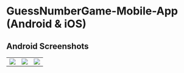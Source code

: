 # GuessNumberGame-Mobile-App (Android & iOS)
## Android Screenshots
<table>
<tr>
<td>
<img src="https://user-images.githubusercontent.com/93472360/180614146-1198386b-f97b-4a06-955a-55d156418c40.png" />
</td>
<td>
<img src="https://user-images.githubusercontent.com/93472360/180614149-376a5572-5dc4-4e0f-9809-27db48a00ecc.png" />
</td>
<td>
<img src="https://user-images.githubusercontent.com/93472360/180614129-85b538d5-7dab-48c3-b8d8-4a9132960ddb.png" />
</td>
</tr>
</table>


